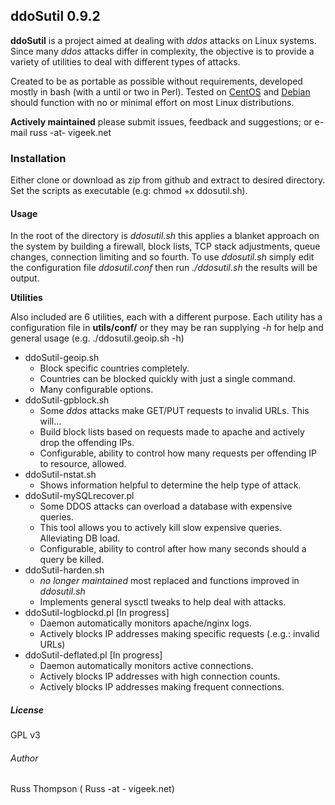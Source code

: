 ## ddoSutil 0.9.2

**ddoSutil** is a project aimed at dealing with *ddos* attacks on Linux systems.  Since many *ddos* attacks differ in complexity, the objective is to provide a variety of utilities to deal with different types of attacks.

Created to be as portable as possible without requirements, developed mostly in bash (with a until or two in Perl).  Tested on [CentOS](http://centos.org) and [Debian](http://debian.org) should function with no or minimal effort on most Linux distributions.

**Actively maintained** please submit issues, feedback and suggestions; or e-mail russ -at- vigeek.net

### Installation

Either clone or download as zip from github and extract to desired directory.  Set the scripts as executable (e.g:  chmod +x ddosutil.sh).

#### Usage

In the root of the directory is *ddosutil.sh* this applies a blanket approach on the system by building a firewall, block lists, TCP stack adjustments, queue changes, connection limiting and so fourth.  To use *ddosutil.sh* simply edit the configuration file *ddosutil.conf* then run *./ddosutil.sh* the results will be output.

**Utilities**

Also included are 6 utilities, each with a different purpose.  Each utility has a configuration file in **utils/conf/** or they may be ran supplying *-h* for help and general usage (e.g. ./ddosutil.geoip.sh -h)


* ddoSutil-geoip.sh
	* 	Block specific countries completely.
	* 	Countries can be blocked quickly with just a single command.
	*   Many configurable options.
* ddoSutil-gpblock.sh
	* Some *ddos* attacks make GET/PUT requests to invalid URLs.  This will…
	* Build block lists based on requests made to apache and actively drop the offending IPs.
	* Configurable, ability to control how many requests per offending IP to resource, allowed.
* ddoSutil-nstat.sh
	* 	Shows information helpful to determine the help type of attack.
* ddoSutil-mySQLrecover.pl
	* Some DDOS attacks can overload a database with expensive queries.
	* This tool allows you to actively kill slow expensive queries.  Alleviating DB load.
	* Configurable, ability to control after how many seconds should a query be killed.
* ddoSutil-harden.sh
	* *no longer maintained* most replaced and functions improved in *ddosutil.sh*
	* Implements general sysctl tweaks to help deal with attacks.
* ddoSutil-logblockd.pl [In progress]
	* Daemon automatically monitors apache/nginx logs.
	* Actively blocks IP addresses making specific requests (.e.g.: invalid URLs)	
* ddoSutil-deflated.pl [In progress]
	* Daemon automatically monitors active connections.
	* Actively blocks IP addresses with high connection counts.
	* Actively blocks IP addresses making frequent connections.
 
##### License

GPL v3

###### Author 
Russ Thompson ( Russ -at - vigeek.net)
